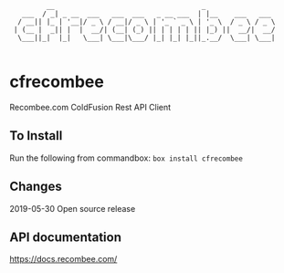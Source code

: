 ```
         __                                    _                 
   ___  / _| _ __  ___   ___  ___   _ __ ___  | |__    ___   ___ 
  / __|| |_ | '__|/ _ \ / __|/ _ \ | '_ ` _ \ | '_ \  / _ \ / _ \
 | (__ |  _|| |  |  __/| (__| (_) || | | | | || |_) ||  __/|  __/
  \___||_|  |_|   \___| \___|\___/ |_| |_| |_||_.__/  \___| \___|
                                                                 
```
# cfrecombee
Recombee.com ColdFusion Rest API Client

## To Install
Run the following from commandbox:
`box install cfrecombee`

## Changes
2019-05-30 Open source release

## API documentation
https://docs.recombee.com/
